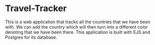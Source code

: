 # Travel-Tracker
This is a web application that tracks all the countries that we have been with. We can add the country which will then turn into a different color denoting that we have been there. This application is built with EJS and Postgres for its database. 
